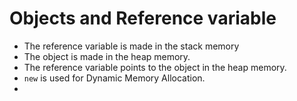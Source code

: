 # Objects and Reference variable
- The reference variable is made in the stack memory 
- The object is made in the heap memory.
- The reference variable points to the object in the heap memory.
- `new` is used for Dynamic Memory Allocation.
- 
